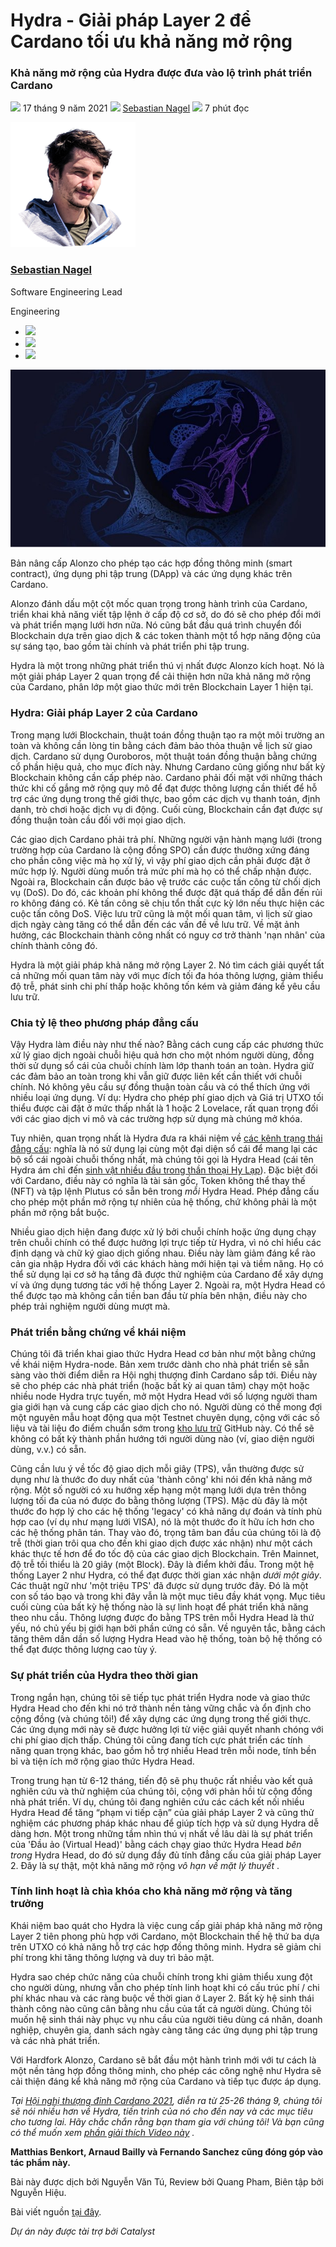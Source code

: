 # Hydra - Giải pháp Layer 2 để Cardano tối ưu khả năng mở rộng

### **Khả năng mở rộng của Hydra được đưa vào lộ trình phát triển Cardano**

![](img/2021-09-17-hydra-cardano-s-solution-for-ultimate-scalability.002.png) 17 tháng 9 năm 2021 ![](img/2021-09-17-hydra-cardano-s-solution-for-ultimate-scalability.002.png) [Sebastian Nagel](tmp//en/blog/authors/sebastian-nagel/page-1/) ![](img/2021-09-17-hydra-cardano-s-solution-for-ultimate-scalability.003.png) 7 phút đọc

![Sebastian Nagel](img/2021-09-17-hydra-cardano-s-solution-for-ultimate-scalability.004.png)[](tmp//en/blog/authors/sebastian-nagel/page-1/)

### [**Sebastian Nagel**](tmp//en/blog/authors/sebastian-nagel/page-1/)

Software Engineering Lead

Engineering

- ![](img/2021-09-17-hydra-cardano-s-solution-for-ultimate-scalability.005.png)[](mailto:sebastian.nagel@iohk.io "Email")
- ![](img/2021-09-17-hydra-cardano-s-solution-for-ultimate-scalability.006.png)[](https://www.linkedin.com/in/sebastian-nagel-2bb43a1a/ "LinkedIn")
- ![](img/2021-09-17-hydra-cardano-s-solution-for-ultimate-scalability.007.png)[](https://github.com/ch1bo "GitHub")

![Hydra - Giải pháp Layer 2 để Cardano tối ưu khả năng mở rộng](img/2021-09-17-hydra-cardano-s-solution-for-ultimate-scalability.008.jpeg)

Bản nâng cấp Alonzo cho phép tạo các hợp đồng thông minh (smart contract), ứng dụng phi tập trung (DApp) và các ứng dụng khác trên Cardano.

Alonzo đánh dấu một cột mốc quan trọng trong hành trình của Cardano, triển khai khả năng viết tập lệnh ở cấp độ cơ sở, do đó sẽ cho phép đổi mới và phát triển mạng lưới hơn nữa. Nó cũng bắt đầu quá trình chuyển đổi Blockchain dựa trên giao dịch &amp; các token thành một tổ hợp năng động của sự sáng tạo, bao gồm tài chính và phát triển phi tập trung.

Hydra là một trong những phát triển thú vị nhất được Alonzo kích hoạt. Nó là một giải pháp Layer 2 quan trọng để cải thiện hơn nữa khả năng mở rộng của Cardano, phân lớp một giao thức mới trên Blockchain Layer 1 hiện tại.

### **Hydra: Giải pháp Layer 2 của Cardano**

Trong mạng lưới Blockchain, thuật toán đồng thuận tạo ra một môi trường an toàn và không cần lòng tin bằng cách đảm bảo thỏa thuận về lịch sử giao dịch. Cardano sử dụng Ouroboros, một thuật toán đồng thuận bằng chứng cổ phần hiệu quả, cho mục đích này. Nhưng Cardano cũng giống như bất kỳ Blockchain không cần cấp phép nào. Cardano phải đối mặt với những thách thức khi cố gắng mở rộng quy mô để đạt được thông lượng cần thiết để hỗ trợ các ứng dụng trong thế giới thực, bao gồm các dịch vụ thanh toán, định danh, trò chơi hoặc dịch vụ di động. Cuối cùng, Blockchain cần đạt được sự đồng thuận toàn cầu đối với mọi giao dịch.

Các giao dịch Cardano phải trả phí. Những người vận hành mạng lưới (trong trường hợp của Cardano là cộng đồng SPO) cần được thưởng xứng đáng cho phần công việc mà họ xử lý, vì vậy phí giao dịch cần phải được đặt ở mức hợp lý. Người dùng muốn trả mức phí mà họ có thể chấp nhận được. Ngoài ra, Blockchain cần được bảo vệ trước các cuộc tấn công từ chối dịch vụ (DoS). Do đó, các khoản phí không thể được đặt quá thấp để dẫn đến rủi ro không đáng có. Kẻ tấn công sẽ chịu tổn thất cực kỳ lớn nếu thực hiện các cuộc tấn công DoS. Việc lưu trữ cũng là một mối quan tâm, vì lịch sử giao dịch ngày càng tăng có thể dẫn đến các vấn đề về lưu trữ. Về mặt ảnh hưởng, các Blockchain thành công nhất có nguy cơ trở thành 'nạn nhân' của chính thành công đó.

Hydra là một giải pháp khả năng mở rộng Layer 2. Nó tìm cách giải quyết tất cả những mối quan tâm này với mục đích tối đa hóa thông lượng, giảm thiểu độ trễ, phát sinh chi phí thấp hoặc không tốn kém và giảm đáng kể yêu cầu lưu trữ.

### **Chia tỷ lệ theo phương pháp đẳng cấu**

Vậy Hydra làm điều này như thế nào? Bằng cách cung cấp các phương thức xử lý giao dịch ngoài chuỗi hiệu quả hơn cho một nhóm người dùng, đồng thời sử dụng sổ cái của chuỗi chính làm lớp thanh toán an toàn. Hydra giữ các đảm bảo an toàn trong khi vẫn giữ được liên kết cần thiết với chuỗi chính. Nó không yêu cầu sự đồng thuận toàn cầu và có thể thích ứng với nhiều loại ứng dụng. Ví dụ: Hydra cho phép phí giao dịch và Giá trị UTXO tối thiểu được cài đặt ở mức thấp nhất là 1 hoặc 2 Lovelace, rất quan trọng đối với các giao dịch vi mô và các trường hợp sử dụng mà chúng mở khóa.

Tuy nhiên, quan trọng nhất là Hydra đưa ra khái niệm về [các kênh trạng thái đẳng cấu](https://eprint.iacr.org/2020/299.pdf): nghĩa là nó sử dụng lại cùng một đại diện sổ cái để mang lại các bộ sổ cái ngoài chuỗi thống nhất, mà chúng tôi gọi là Hydra Head (cái tên Hydra ám chỉ đến [sinh vật nhiều đầu trong thần thoại Hy Lạp](https://en.wikipedia.org/wiki/Lernaean_Hydra)). Đặc biệt đối với Cardano, điều này có nghĩa là tài sản gốc, Token không thể thay thế (NFT) và tập lệnh Plutus có sẵn bên trong *mỗi* Hydra Head. Phép đẳng cấu cho phép một phần mở rộng tự nhiên của hệ thống, chứ không phải là một phần mở rộng bắt buộc.

Nhiều giao dịch hiện đang được xử lý bởi chuỗi chính hoặc ứng dụng chạy trên chuỗi chính có thể được hưởng lợi trực tiếp từ Hydra, vì nó chỉ hiểu các định dạng và chữ ký giao dịch giống nhau. Điều này làm giảm đáng kể rào cản gia nhập Hydra đối với các khách hàng mới hiện tại và tiềm năng. Họ có thể sử dụng lại cơ sở hạ tầng đã được thử nghiệm của Cardano để xây dựng ví và ứng dụng tương tác với hệ thống Layer 2. Ngoài ra, một Hydra Head có thể được tạo mà không cần tiền ban đầu từ phía bên nhận, điều này cho phép trải nghiệm người dùng mượt mà.

### **Phát triển bằng chứng về khái niệm**

Chúng tôi đã triển khai giao thức Hydra Head cơ bản như một bằng chứng về khái niệm Hydra-node. Bản xem trước dành cho nhà phát triển sẽ sẵn sàng vào thời điểm diễn ra Hội nghị thượng đỉnh Cardano sắp tới. Điều này sẽ cho phép các nhà phát triển (hoặc bất kỳ ai quan tâm) chạy một hoặc nhiều node Hydra trực tuyến, mở một Hydra Head với số lượng người tham gia giới hạn và cung cấp các giao dịch cho nó. Người dùng có thể mong đợi một nguyên mẫu hoạt động qua một Testnet chuyên dụng, cộng với các số liệu và tài liệu đo điểm chuẩn sớm trong [kho lưu trữ](https://github.com/input-output-hk/hydra-poc) GitHub này. Có thể sẽ không có bất kỳ thành phần hướng tới người dùng nào (ví, giao diện người dùng, v.v.) có sẵn.

Cũng cần lưu ý về tốc độ giao dịch mỗi giây (TPS), vẫn thường được sử dụng như là thước đo duy nhất của 'thành công' khi nói đến khả năng mở rộng. Một số người có xu hướng xếp hạng một mạng lưới dựa trên thông lượng tối đa của nó được đo bằng thông lượng (TPS). Mặc dù đây là một thước đo hợp lý cho các hệ thống 'legacy' có khả năng dự đoán và tính phù hợp cao (ví dụ như mạng lưới VISA), nó là một thước đo ít hữu ích hơn cho các hệ thống phân tán. Thay vào đó, trọng tâm ban đầu của chúng tôi là độ trễ (thời gian trôi qua cho đến khi giao dịch được xác nhận) như một cách khác thực tế hơn để đo tốc độ của các giao dịch Blockchain. Trên Mainnet, độ trễ tối thiểu là 20 giây (một Block). Đây là điểm khởi đầu. Trong một hệ thống Layer 2 như Hydra, có thể đạt được thời gian xác nhận *dưới một giây*. Các thuật ngữ như 'một triệu TPS' đã được sử dụng trước đây. Đó là một con số táo bạo và trong khi đây vẫn là một mục tiêu đầy khát vọng. Mục tiêu cuối cùng của bất kỳ hệ thống nào là sự linh hoạt để phát triển khả năng theo nhu cầu. Thông lượng được đo bằng TPS trên mỗi Hydra Head là thứ yếu, nó chủ yếu bị giới hạn bởi phần cứng có sẵn. Về nguyên tắc, bằng cách tăng thêm dần dần số lượng Hydra Head vào hệ thống, toàn bộ hệ thống có thể đạt được thông lượng cao tùy ý.

### **Sự phát triển của Hydra theo thời gian**

Trong ngắn hạn, chúng tôi sẽ tiếp tục phát triển Hydra node và giao thức Hydra Head cho đến khi nó trở thành nền tảng vững chắc và ổn định cho cộng đồng (và chúng tôi!) để xây dựng các ứng dụng trong thế giới thực. Các ứng dụng mới này sẽ được hưởng lợi từ việc giải quyết nhanh chóng với chi phí giao dịch thấp. Chúng tôi cũng đang tích cực phát triển các tính năng quan trọng khác, bao gồm hỗ trợ nhiều Head trên mỗi node, tính bền bỉ và tiện ích mở rộng giao thức Hydra Head.

Trong trung hạn từ 6-12 tháng, tiến độ sẽ phụ thuộc rất nhiều vào kết quả nghiên cứu và thử nghiệm của chúng tôi, cộng với phản hồi từ cộng đồng nhà phát triển. Ví dụ, chúng tôi đang nghiên cứu các cách kết nối nhiều Hydra Head để tăng “phạm vi tiếp cận” của giải pháp Layer 2 và cũng thử nghiệm các phương pháp khác nhau để giúp tích hợp và sử dụng Hydra dễ dàng hơn. Một trong những tầm nhìn thú vị nhất về lâu dài là sự phát triển của 'Đầu ảo (Virtual Head)' bằng cách chạy giao thức Hydra Head *bên trong* Hydra Head, do đó sử dụng đầy đủ tính đẳng cấu của giải pháp Layer 2. Đây là sự thật, một khả năng mở rộng *vô hạn về mặt lý thuyết* .

### **Tính linh hoạt là chìa khóa cho khả năng mở rộng và tăng trưởng**

Khái niệm bao quát cho Hydra là việc cung cấp giải pháp khả năng mở rộng Layer 2 tiên phong phù hợp với Cardano, một Blockchain thế hệ thứ ba dựa trên UTXO có khả năng hỗ trợ các hợp đồng thông minh. Hydra sẽ giảm chi phí trong khi tăng thông lượng và duy trì bảo mật.

Hydra sao chép chức năng của chuỗi chính trong khi giảm thiểu xung đột cho người dùng, nhưng vẫn cho phép tính linh hoạt khi có cấu trúc phí / chi phí khác nhau và các ràng buộc về thời gian ở Layer 2. Bất kỳ hệ sinh thái thành công nào cũng cân bằng nhu cầu của tất cả người dùng. Chúng tôi muốn hệ sinh thái này phục vụ nhu cầu của người tiêu dùng cá nhân, doanh nghiệp, chuyên gia, danh sách ngày càng tăng các ứng dụng phi tập trung và các nhà phát triển.

Với Hardfork Alonzo, Cardano sẽ bắt đầu một hành trình mới với tư cách là một nền tảng hợp đồng thông minh, cho phép các công nghệ như Hydra sẽ cải thiện đáng kể khả năng mở rộng của Cardano và tiếp tục được áp dụng.

*Tại [Hội nghị thượng đỉnh Cardano 2021](https://summit.cardano.org/), diễn ra từ 25-26 tháng 9, chúng tôi sẽ nói nhiều hơn về Hydra, tiến trình của nó cho đến nay và các mục tiêu cho tương lai. Hãy chắc chắn rằng bạn tham gia với chúng tôi! Và bạn cũng có thể muốn xem [phần giải thích Video này](https://www.youtube.com/watch?v=7ySUbFpTrAk) .*

**Matthias Benkort, Arnaud Bailly và Fernando Sanchez cũng đóng góp vào tác phẩm này.**

 Bài này được dịch bởi Nguyễn Văn Tú, Review bởi Quang Pham, Biên tập bởi Nguyễn Hiệu.
 
 Bài viết nguồn [tại đây](https://iohk.io/en/blog/posts/2021/09/17/hydra-cardano-s-solution-for-ultimate-scalability/). 
 
 *Dự án này được tài trợ bởi Catalyst*
